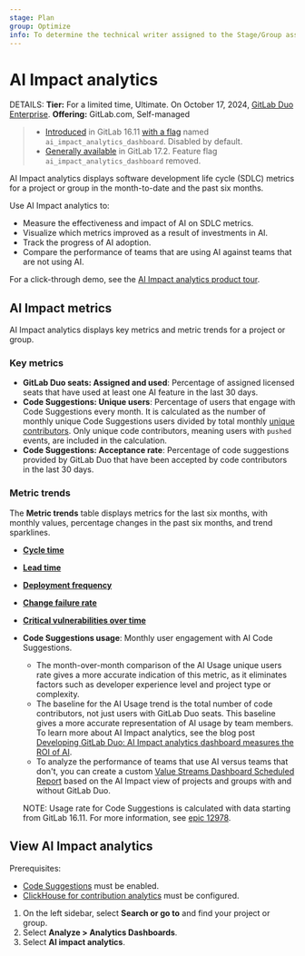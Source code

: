 ```yaml
---
stage: Plan
group: Optimize
info: To determine the technical writer assigned to the Stage/Group associated with this page, see https://handbook.gitlab.com/handbook/product/ux/technical-writing/#assignments
---
```


# AI Impact analytics

DETAILS:
**Tier:** For a limited time, Ultimate. On October 17, 2024, [GitLab Duo Enterprise](https://about.gitlab.com/gitlab-duo/#pricing).
**Offering:** GitLab.com, Self-managed

> - [Introduced](https://gitlab.com/gitlab-org/gitlab/-/issues/443696) in GitLab 16.11 [with a flag](../../administration/feature_flags.md) named `ai_impact_analytics_dashboard`. Disabled by default.
> - [Generally available](https://gitlab.com/gitlab-org/gitlab/-/issues/451873) in GitLab 17.2. Feature flag `ai_impact_analytics_dashboard` removed.

AI Impact analytics displays software development life cycle (SDLC) metrics for a project or group in the month-to-date and the past six months.

Use AI Impact analytics to:

- Measure the effectiveness and impact of AI on SDLC metrics.
- Visualize which metrics improved as a result of investments in AI.
- Track the progress of AI adoption.
- Compare the performance of teams that are using AI against teams that are not using AI.

For a click-through demo, see the [AI Impact analytics product tour](https://gitlab.navattic.com/ai-impact).

## AI Impact metrics

AI Impact analytics displays key metrics and metric trends for a project or group.

### Key metrics

- **GitLab Duo seats: Assigned and used**: Percentage of assigned licensed seats that have used at least one AI feature in the last 30 days.
- **Code Suggestions: Unique users**: Percentage of users that engage with Code Suggestions every month. It is calculated as the number of monthly unique Code Suggestions users divided by total monthly [unique contributors](../../user/profile/contributions_calendar.md#user-contribution-events). Only unique code contributors, meaning users with `pushed` events, are included in the calculation.
- **Code Suggestions: Acceptance rate**: Percentage of code suggestions provided by GitLab Duo that have been accepted by code contributors in the last 30 days.

### Metric trends

The **Metric trends** table displays metrics for the last six months, with monthly values, percentage changes in the past six months, and trend sparklines.

- [**Cycle time**](../group/value_stream_analytics/index.md#lifecycle-metrics)
- [**Lead time**](../group/value_stream_analytics/index.md#lifecycle-metrics)
- [**Deployment frequency**](dora_metrics.md#deployment-frequency)
- [**Change failure rate**](dora_metrics.md#change-failure-rate)
- [**Critical vulnerabilities over time**](../application_security/vulnerability_report/index.md)
- **Code Suggestions usage**: Monthly user engagement with AI Code Suggestions.

  - The month-over-month comparison of the AI Usage unique users rate gives a more accurate indication of this metric, as it eliminates factors such as developer experience level and project type or complexity.
  - The baseline for the AI Usage trend is the total number of code contributors, not just users with GitLab Duo seats. This baseline gives a more accurate representation of AI usage by team members. To learn more about AI Impact analytics, see the blog post [Developing GitLab Duo: AI Impact analytics dashboard measures the ROI of AI](https://about.gitlab.com/blog/2024/05/15/developing-gitlab-duo-ai-impact-analytics-dashboard-measures-the-roi-of-ai/).
  - To analyze the performance of teams that use AI versus teams that don't, you can create a custom [Value Streams Dashboard Scheduled Report](https://gitlab.com/explore/catalog/components/vsd-reports-generator) based on the AI Impact view of projects and groups with and without GitLab Duo.

  NOTE:
  Usage rate for Code Suggestions is calculated with data starting from GitLab 16.11.
  For more information, see [epic 12978](https://gitlab.com/groups/gitlab-org/-/epics/12978).

## View AI Impact analytics

Prerequisites:

- [Code Suggestions](../../user/project/repository/code_suggestions/index.md) must be enabled.
- [ClickHouse for contribution analytics](../../user/group/contribution_analytics/index.md#contribution-analytics-with-clickhouse) must be configured.

1. On the left sidebar, select **Search or go to** and find your project or group.
1. Select **Analyze > Analytics Dashboards**.
1. Select **AI impact analytics**.
